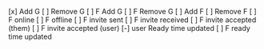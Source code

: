 [x] Add G
[ ] Remove G
[ ] F Add G
[ ] F Remove G
[ ] Add F
[ ] Remove F
[ ] F online
[ ] F offline
[ ] F invite sent
[ ] F invite received
[ ] F invite accepted (them)
[ ] F invite accepted (user)
[-] user Ready time updated
[ ] F ready time updated
